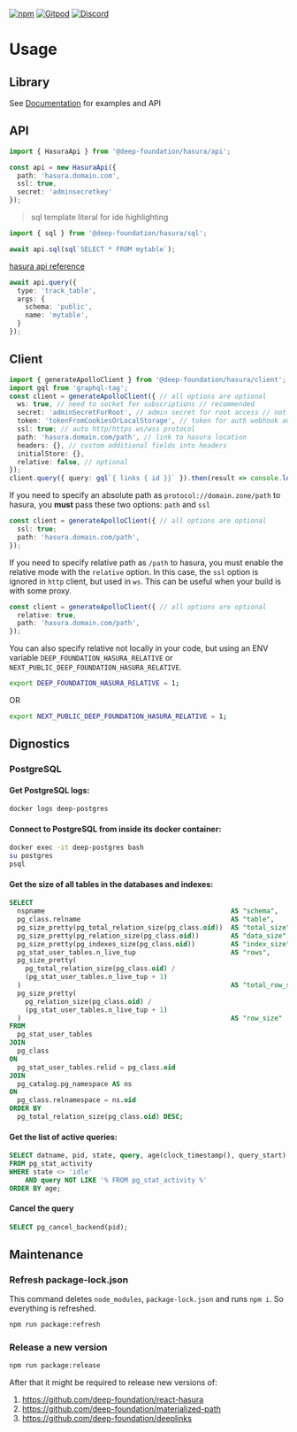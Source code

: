 [![npm](https://img.shields.io/npm/v/@deep-foundation/hasura.svg)](https://www.npmjs.com/package/@deep-foundation/hasura)
[![Gitpod](https://img.shields.io/badge/Gitpod-ready--to--code-blue?logo=gitpod)](https://gitpod.io/#https://github.com/deep-foundation/hasura) 
[![Discord](https://badgen.net/badge/icon/discord?icon=discord&label&color=purple)](https://discord.gg/deep-foundation)


# Usage
## Library
See [Documentation] for examples and API

## API

```ts
import { HasuraApi } from '@deep-foundation/hasura/api';

const api = new HasuraApi({
  path: 'hasura.domain.com',
  ssl: true,
  secret: 'adminsecretkey'
});
```

> sql template literal for ide highlighting
```ts
import { sql } from '@deep-foundation/hasura/sql';

await api.sql(sql`SELECT * FROM mytable`);
```

[hasura api reference](https://hasura.io/docs/1.0/graphql/core/api-reference/schema-metadata-api/index.html)
```ts
await api.query({
  type: 'track_table',
  args: {
    schema: 'public',
    name: 'mytable',
  }
});
```

## Client
```ts
import { generateApolloClient } from '@deep-foundation/hasura/client';
import gql from 'graphql-tag';
const client = generateApolloClient({ // all options are optional
  ws: true, // need to socket for subscriptions // recommended
  secret: 'adminSecretForRoot', // admin secret for root access // not need when token exists
  token: 'tokenFromCookiesOrLocalStorage', // token for auth webhook auth // ignored when secret exists
  ssl: true; // auto http/https ws/wss protocol
  path: 'hasura.domain.com/path', // link to hasura location
  headers: {}, // custom additional fields into headers
  initialStore: {},
  relative: false, // optional
});
client.query({ query: gql`{ links { id }}` }).then(result => console.log(result))
```

If you need to specify an absolute path as `protocol://domain.zone/path` to hasura, you **must** pass these two options: `path` and `ssl`

```ts
const client = generateApolloClient({ // all options are optional
  ssl: true;
  path: 'hasura.domain.com/path',
});
```

If you need to specify relative path as `/path` to hasura, you must enable the relative mode with the `relative` option. In this case, the `ssl` option is ignored in `http` client, but used in `ws`. This can be useful when your build is with some proxy.

```ts
const client = generateApolloClient({ // all options are optional
  relative: true,
  path: 'hasura.domain.com/path',
});
```

You can also specify relative not locally in your code, but using an ENV variable `DEEP_FOUNDATION_HASURA_RELATIVE` or `NEXT_PUBLIC_DEEP_FOUNDATION_HASURA_RELATIVE`.

```sh
export DEEP_FOUNDATION_HASURA_RELATIVE = 1;
```
OR
```sh
export NEXT_PUBLIC_DEEP_FOUNDATION_HASURA_RELATIVE = 1;
```

## Dignostics

### PostgreSQL

#### Get PostgreSQL logs:

```sh
docker logs deep-postgres
```

#### Connect to PostgreSQL from inside its docker container:

```sh
docker exec -it deep-postgres bash
su postgres
psql
```

#### Get the size of all tables in the databases and indexes:
```sql
SELECT
  nspname                                               AS "schema",
  pg_class.relname                                      AS "table",
  pg_size_pretty(pg_total_relation_size(pg_class.oid))  AS "total_size",
  pg_size_pretty(pg_relation_size(pg_class.oid))        AS "data_size",
  pg_size_pretty(pg_indexes_size(pg_class.oid))         AS "index_size",
  pg_stat_user_tables.n_live_tup                        AS "rows",
  pg_size_pretty(
    pg_total_relation_size(pg_class.oid) / 
    (pg_stat_user_tables.n_live_tup + 1)
  )                                                     AS "total_row_size",
  pg_size_pretty(
    pg_relation_size(pg_class.oid) / 
    (pg_stat_user_tables.n_live_tup + 1)
  )                                                     AS "row_size"
FROM 
  pg_stat_user_tables 
JOIN 
  pg_class
ON
  pg_stat_user_tables.relid = pg_class.oid
JOIN 
  pg_catalog.pg_namespace AS ns
ON
  pg_class.relnamespace = ns.oid
ORDER BY 
  pg_total_relation_size(pg_class.oid) DESC;
```

#### Get the list of active queries:

```sql
SELECT datname, pid, state, query, age(clock_timestamp(), query_start) AS age 
FROM pg_stat_activity
WHERE state <> 'idle' 
    AND query NOT LIKE '% FROM pg_stat_activity %' 
ORDER BY age;
```

#### Cancel the query
```sql
SELECT pg_cancel_backend(pid);
```

[Documentation]: https://deep-foundation.github.io/hasura/

## Maintenance

### Refresh package-lock.json

This command deletes `node_modules`, `package-lock.json` and runs `npm i`. So everything is refreshed.

```bash
npm run package:refresh
```

### Release a new version

```bash
npm run package:release
```

After that it might be required to release new versions of:
1. https://github.com/deep-foundation/react-hasura
2. https://github.com/deep-foundation/materialized-path
3. https://github.com/deep-foundation/deeplinks